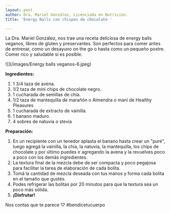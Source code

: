 ```yaml
---
layout: post
author: Dra. Mariel González, Licenciada en Nutrición.
title: 'Energy Balls con chispas de chocolate '

---
```

La Dra. Mariel González, nos trae una receta deliciosa de energy balls veganos, libres de gluten y preservantes. Son perfectos para comer antes de entrenar, como un desayuno on the go o hasta como un pequeño postre. Comer rico y saludable sí es posible.

![](/images/Energy balls veganos-6.jpeg)

**Ingredientes:**

1. 1 3/4 taza de avena.
2. 1/2 taza de mini chips de chocolate negro.
3. 1 cucharada de semillas de chia.
4. 1/2 taza de mantequilla de marañón o Almendra o maní de Healthy Pleasures
5. 1 cucharada de extracto de vainilla.
6. 1 banano maduro.
7. 4 sobres de natuvia o stevia

**Preparación:**

1. En un recipiente con un tenedor aplasta el banano hasta crear un "puré", luego agregá la vainilla, la chia, la natuvia, la mantequilla, los chips de chocolate y por último puedes ir agregando la avena y la revuelves poco a poco con los demás ingredientes. 
2. La textura final de la mezcla debe de ser compacta y poco pegajosa para facilitar la tarea de elaboración de cada bolita. 
3. Tomá la cantidad de mezcla deseada con tus manos y forma cada bolita en  el tamaño que gustés. 
4. Podes refrigerar las bolitas por 20 minutos para que la textura sea un poco más sólida. 
5. **¡Disfrutar!**

Nos contas que te parece ♡ #bendicetucuerpo